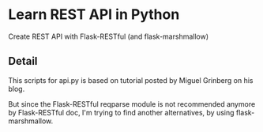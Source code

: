 # Learn REST API in Python

Create REST API with Flask-RESTful (and flask-marshmallow)

## Detail

This scripts for api.py is based on tutorial posted by Miguel Grinberg on his blog.

But since the Flask-RESTful reqparse module is not recommended anymore by Flask-RESTful doc, I'm trying to find another alternatives, by using flask-marshmallow.
